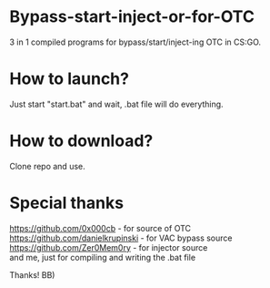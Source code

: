 # Bypass-start-inject-or-for-OTC
3 in 1 compiled programs for bypass/start/inject-ing OTC in CS:GO.

# How to launch?
Just start "start.bat" and wait, .bat file will do everything.

# How to download?
Clone repo and use.

# Special thanks
https://github.com/0x000cb - for source of OTC                            
https://github.com/danielkrupinski - for VAC bypass source                
https://github.com/Zer0Mem0ry - for injector source                       
and me, just for compiling and writing the .bat file                      

Thanks! BB)
